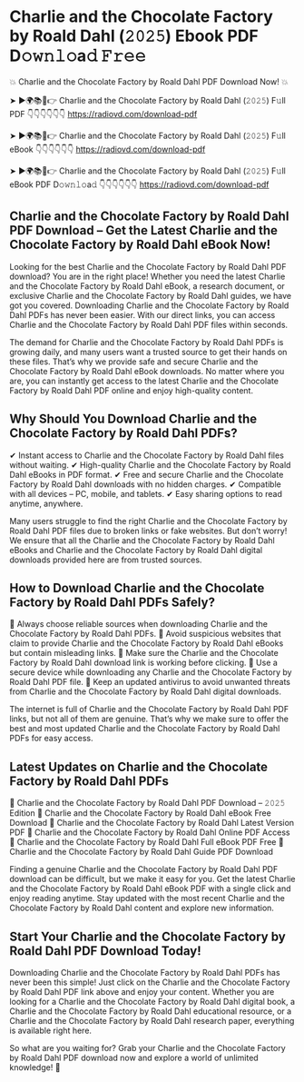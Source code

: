 # Charlie and the Chocolate Factory by Roald Dahl (𝟸𝟶𝟸𝟻) Ebook PDF D𝚘𝚠𝚗𝚕𝚘a𝚍 𝙵𝚛𝚎𝚎

💥 Charlie and the Chocolate Factory by Roald Dahl PDF Download Now! 💥

➤ ►🌍📚📱👉 Charlie and the Chocolate Factory by Roald Dahl (𝟸𝟶𝟸𝟻) F𝚞ll PDF 👇👇👇👇👇👇
https://radiovd.com/download-pdf

➤ ►🌍📚📱👉 Charlie and the Chocolate Factory by Roald Dahl (𝟸𝟶𝟸𝟻) F𝚞ll eBook 👇👇👇👇👇👇
https://radiovd.com/download-pdf

➤ ►🌍📚📱👉 Charlie and the Chocolate Factory by Roald Dahl (𝟸𝟶𝟸𝟻) F𝚞ll eBook PDF D𝚘𝚠𝚗𝚕𝚘a𝚍 👇👇👇👇👇👇
https://radiovd.com/download-pdf

## Charlie and the Chocolate Factory by Roald Dahl PDF Download – Get the Latest Charlie and the Chocolate Factory by Roald Dahl eBook Now!

Looking for the best Charlie and the Chocolate Factory by Roald Dahl PDF download? You are in the right place! Whether you need the latest Charlie and the Chocolate Factory by Roald Dahl eBook, a research document, or exclusive Charlie and the Chocolate Factory by Roald Dahl guides, we have got you covered. Downloading Charlie and the Chocolate Factory by Roald Dahl PDFs has never been easier. With our direct links, you can access Charlie and the Chocolate Factory by Roald Dahl PDF files within seconds.

The demand for Charlie and the Chocolate Factory by Roald Dahl PDFs is growing daily, and many users want a trusted source to get their hands on these files. That’s why we provide safe and secure Charlie and the Chocolate Factory by Roald Dahl eBook downloads. No matter where you are, you can instantly get access to the latest Charlie and the Chocolate Factory by Roald Dahl PDF online and enjoy high-quality content.

## Why Should You Download Charlie and the Chocolate Factory by Roald Dahl PDFs?

✔ Instant access to Charlie and the Chocolate Factory by Roald Dahl files without waiting.
✔ High-quality Charlie and the Chocolate Factory by Roald Dahl eBooks in PDF format.
✔ Free and secure Charlie and the Chocolate Factory by Roald Dahl downloads with no hidden charges.
✔ Compatible with all devices – PC, mobile, and tablets.
✔ Easy sharing options to read anytime, anywhere.

Many users struggle to find the right Charlie and the Chocolate Factory by Roald Dahl PDF files due to broken links or fake websites. But don’t worry! We ensure that all the Charlie and the Chocolate Factory by Roald Dahl eBooks and Charlie and the Chocolate Factory by Roald Dahl digital downloads provided here are from trusted sources.

## How to Download Charlie and the Chocolate Factory by Roald Dahl PDFs Safely?

📌 Always choose reliable sources when downloading Charlie and the Chocolate Factory by Roald Dahl PDFs.
📌 Avoid suspicious websites that claim to provide Charlie and the Chocolate Factory by Roald Dahl eBooks but contain misleading links.
📌 Make sure the Charlie and the Chocolate Factory by Roald Dahl download link is working before clicking.
📌 Use a secure device while downloading any Charlie and the Chocolate Factory by Roald Dahl PDF file.
📌 Keep an updated antivirus to avoid unwanted threats from Charlie and the Chocolate Factory by Roald Dahl digital downloads.

The internet is full of Charlie and the Chocolate Factory by Roald Dahl PDF links, but not all of them are genuine. That’s why we make sure to offer the best and most updated Charlie and the Chocolate Factory by Roald Dahl PDFs for easy access.

## Latest Updates on Charlie and the Chocolate Factory by Roald Dahl PDFs

🔹 Charlie and the Chocolate Factory by Roald Dahl PDF Download – 𝟸𝟶𝟸𝟻 Edition
🔹 Charlie and the Chocolate Factory by Roald Dahl eBook Free Download
🔹 Charlie and the Chocolate Factory by Roald Dahl Latest Version PDF
🔹 Charlie and the Chocolate Factory by Roald Dahl Online PDF Access
🔹 Charlie and the Chocolate Factory by Roald Dahl Full eBook PDF Free
🔹 Charlie and the Chocolate Factory by Roald Dahl Guide PDF Download

Finding a genuine Charlie and the Chocolate Factory by Roald Dahl PDF download can be difficult, but we make it easy for you. Get the latest Charlie and the Chocolate Factory by Roald Dahl eBook PDF with a single click and enjoy reading anytime. Stay updated with the most recent Charlie and the Chocolate Factory by Roald Dahl content and explore new information.

## Start Your Charlie and the Chocolate Factory by Roald Dahl PDF Download Today!

Downloading Charlie and the Chocolate Factory by Roald Dahl PDFs has never been this simple! Just click on the Charlie and the Chocolate Factory by Roald Dahl PDF link above and enjoy your content. Whether you are looking for a Charlie and the Chocolate Factory by Roald Dahl digital book, a Charlie and the Chocolate Factory by Roald Dahl educational resource, or a Charlie and the Chocolate Factory by Roald Dahl research paper, everything is available right here.

So what are you waiting for? Grab your Charlie and the Chocolate Factory by Roald Dahl PDF download now and explore a world of unlimited knowledge! 🚀